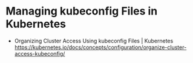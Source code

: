# Managing kubeconfig Files in Kubernetes

* Organizing Cluster Access Using kubeconfig Files \| Kubernetes  
  https://kubernetes.io/docs/concepts/configuration/organize-cluster-access-kubeconfig/
